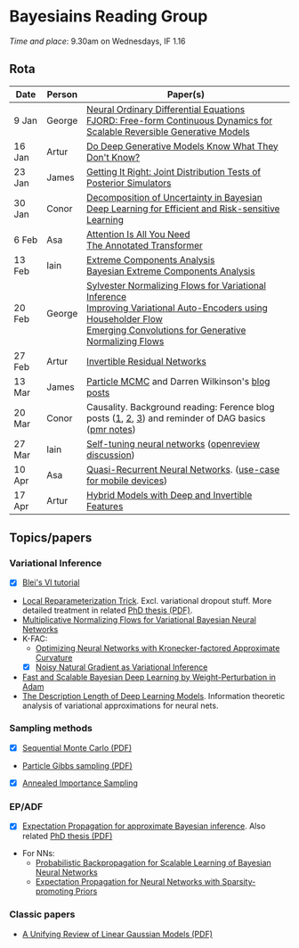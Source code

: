 # Bayesiains Reading Group

*Time and place*: 9.30am on Wednesdays, IF 1.16

## Rota

| Date  | Person | Paper(s) |
| --- | --- | --- |
| 9 Jan | George | [Neural Ordinary Differential Equations](https://arxiv.org/abs/1806.07366)<br/>[FJORD: Free-form Continuous Dynamics for Scalable Reversible Generative Models](https://arxiv.org/abs/1810.01367) |
| 16 Jan | Artur | [Do Deep Generative Models Know What They Don't Know?](https://arxiv.org/abs/1810.09136) |
| 23 Jan | James | [Getting It Right: Joint Distribution Tests of Posterior Simulators](https://www.jstor.org/stable/27590449) |
| 30 Jan | Conor | [Decomposition of Uncertainty in Bayesian Deep Learning for Efficient and Risk-sensitive Learning](https://arxiv.org/abs/1710.07283) |
| 6 Feb | Asa | [Attention Is All You Need](https://arxiv.org/abs/1706.03762) <br/> [The Annotated Transformer](http://nlp.seas.harvard.edu/2018/04/03/attention.html) |
| 13 Feb | Iain | [Extreme Components Analysis](https://papers.nips.cc/paper/2517-extreme-components-analysis) <br/> [Bayesian Extreme Components Analysis](https://www.ics.uci.edu/~welling/publications/papers/BayesianXCA_IJCAI09%28color%29.pdf) |
| 20 Feb | George | [Sylvester Normalizing Flows for Variational Inference](https://arxiv.org/abs/1803.05649) <br/> [Improving Variational Auto-Encoders using Householder Flow](https://arxiv.org/abs/1611.09630) <br/> [Emerging Convolutions for Generative Normalizing Flows](https://arxiv.org/abs/1901.11137) |
| 27 Feb | Artur | [Invertible Residual Networks](https://arxiv.org/abs/1811.00995) |
| 13 Mar | James | [Particle MCMC](http://dx.doi.org/10.1111/j.1467-9868.2009.00736.x) and Darren Wilkinson's [blog posts](https://darrenjw.wordpress.com/2014/01/25/introduction-to-the-particle-gibbs-sampler/) |
| 20 Mar | Conor | Causality. Background reading: Ference blog posts ([1](https://www.inference.vc/untitled/), [2](https://www.inference.vc/causal-inference-2-illustrating-interventions-in-a-toy-example/), [3](https://www.inference.vc/causal-inference-3-counterfactuals/)) and reminder of DAG basics ([pmr notes](https://www.inf.ed.ac.uk/teaching/courses/pmr/18-19/assets/slides/slides03b.pdf)) |
| 27 Mar | Iain | [Self-tuning neural networks](https://arxiv.org/abs/1903.03088) ([openreview discussion](https://openreview.net/forum?id=r1eEG20qKQ)) |
| 10 Apr | Asa | [Quasi-Recurrent Neural Networks](https://arxiv.org/abs/1611.01576). ([use-case for mobile devices](https://ai.googleblog.com/2019/03/rnn-based-handwriting-recognition-in.html))
| 17 Apr | Artur | [Hybrid Models with Deep and Invertible Features](https://arxiv.org/abs/1902.02767) |

## Topics/papers

### Variational Inference

- [x] [Blei's VI tutorial](https://arxiv.org/abs/1601.00670)
- [Local Reparameterization Trick](https://arxiv.org/abs/1506.02557). Excl. variational dropout stuff. More detailed treatment in related [PhD thesis (PDF)](https://www.dropbox.com/s/v6ua3d9yt44vgb3/cover_and_thesis.pdf?raw=1).
- [Multiplicative Normalizing Flows for Variational Bayesian Neural Networks](https://arxiv.org/abs/1703.01961)
- K-FAC:
  - [Optimizing Neural Networks with Kronecker-factored Approximate Curvature](https://arxiv.org/abs/1503.05671)
  - [x] [Noisy Natural Gradient as Variational Inference](https://arxiv.org/abs/1712.02390)
- [Fast and Scalable Bayesian Deep Learning by Weight-Perturbation in Adam](https://arxiv.org/abs/1806.04854)
- [
The Description Length of Deep Learning Models](https://arxiv.org/abs/1802.07044). Information theoretic analysis of variational approximations for neural nets.
  
### Sampling methods

- [x] [Sequential Monte Carlo (PDF)](https://www.stats.ox.ac.uk/~doucet/doucet_defreitas_gordon_smcbookintro.pdf)
- [Particle Gibbs sampling (PDF)](https://www.stats.ox.ac.uk/~doucet/andrieu_doucet_holenstein_PMCMC.pdf)
- [x] [Annealed Importance Sampling](https://arxiv.org/abs/physics/9803008)

### EP/ADF

- [x] [Expectation Propagation for approximate Bayesian inference](https://arxiv.org/abs/1301.2294). Also related [PhD thesis (PDF)](https://tminka.github.io/papers/ep/minka-thesis.pdf)
- For NNs:
  - [Probabilistic Backpropagation for Scalable Learning of Bayesian Neural Networks](https://arxiv.org/abs/1502.05336)
  - [Expectation Propagation for Neural Networks with Sparsity-promoting Priors](https://arxiv.org/abs/1303.6938)
  
### Classic papers

- [A Unifying Review of Linear Gaussian Models (PDF)](http://mlg.eng.cam.ac.uk/zoubin/papers/lds.pdf)

